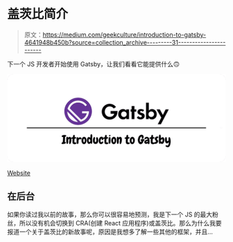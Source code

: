 # 盖茨比简介

> 原文：<https://medium.com/geekculture/introduction-to-gatsby-4641948b450b?source=collection_archive---------31----------------------->

下一个 JS 开发者开始使用 Gatsby，让我们看看它能提供什么🙃

![](img/2b1726101da300d3491916fa6bc1b673.png)

[Website](http://www.ihatereading.in)

## 在后台

如果你读过我以前的故事，那么你可以很容易地预测，我是下一个 JS 的最大粉丝，所以没有机会切换到 CRA(创建 React 应用程序)或盖茨比。那么为什么我要报道一个关于盖茨比的新故事呢，原因是我想多了解一些其他的框架，并且…